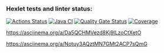 ### Hexlet tests and linter status:
[![Actions Status](https://github.com/mari-ship-it/java-project-71/actions/workflows/hexlet-check.yml/badge.svg)](https://github.com/mari-ship-it/java-project-71/actions)
[![Java CI](https://github.com/hexlet-boilerplates/java-package/actions/workflows/main.yml/badge.svg)](https://github.com/hexlet-boilerplates/java-package/actions/workflows/main.yml)
[![Quality Gate Status](https://sonarcloud.io/api/project_badges/measure?project=mari-ship-it_java-project-712&metric=alert_status)](https://sonarcloud.io/summary/new_code?id=mari-ship-it_java-project-712)
[![Coverage](https://sonarcloud.io/api/project_badges/measure?project=mari-ship-it_java-project-712&metric=coverage)](https://sonarcloud.io/summary/new_code?id=mari-ship-it_java-project-712)

https://asciinema.org/a/Da5QCHMVezd8Kj9lLzoCtXetO

https://asciinema.org/a/Notuy3AQztMN7GMt2ACP7sQmG

